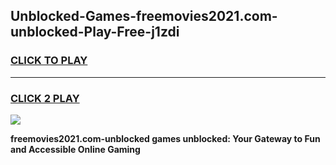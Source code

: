
## Unblocked-Games-freemovies2021.com-unblocked-Play-Free-j1zdi
<h3>
<a href="https://premium76.site?title=freemovies2021.com-unblocked&ref=23A">CLICK TO PLAY</a></h3>
<hr>

<h3>
<a href="https://premium76.site?title=freemovies2021.com-unblocked&ref=23A">CLICK 2 PLAY</a>
  
</h3>

<a href="https://premium76.site?title=freemovies2021.com-unblocked&ref=23A"><img src="https://clearcache.store/games.png"></a>


**freemovies2021.com-unblocked games unblocked: Your Gateway to Fun and Accessible Online Gaming**
